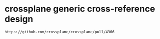 # crossplane generic cross-reference design
    https://github.com/crossplane/crossplane/pull/4366


